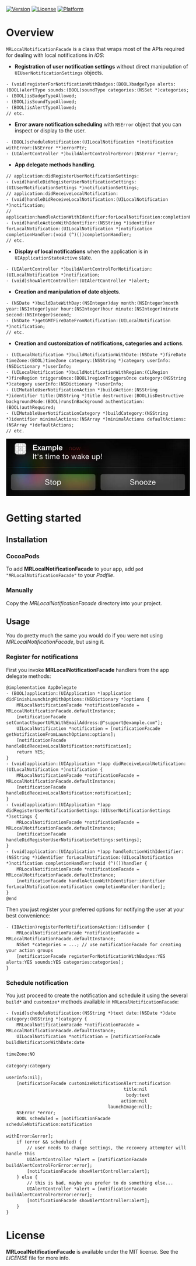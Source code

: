 [![Version](https://img.shields.io/cocoapods/v/MRLocalNotificationFacade.svg?style=flat)](http://cocoapods.org/pods/MRLocalNotificationFacade)
[![License](https://img.shields.io/cocoapods/l/MRLocalNotificationFacade.svg?style=flat)](http://cocoapods.org/pods/MRLocalNotificationFacade)
[![Platform](https://img.shields.io/cocoapods/p/MRLocalNotificationFacade.svg?style=flat)](http://cocoapods.org/pods/MRLocalNotificationFacade)

Overview
========

`MRLocalNotificationFacade` is a class that wraps most of the APIs required for dealing with local notifications in *iOS*:

- **Registration of user notification settings** without direct manipulation of `UIUserNotificationSettings` objects.

```objc
- (void)registerForNotificationWithBadges:(BOOL)badgeType alerts:(BOOL)alertType sounds:(BOOL)soundType categories:(NSSet *)categories;
- (BOOL)isBadgeTypeAllowed;
- (BOOL)isSoundTypeAllowed;
- (BOOL)isAlertTypeAllowed;
// etc.
```

- **Error aware notification scheduling** with `NSError` object that you can inspect or display to the user.

```objc
- (BOOL)scheduleNotification:(UILocalNotification *)notification withError:(NSError **)errorPtr;
- (UIAlertController *)buildAlertControlForError:(NSError *)error;

```

- **App delegate methods handling**.

```objc
// application:didRegisterUserNotificationSettings:
- (void)handleDidRegisterUserNotificationSettings:(UIUserNotificationSettings *)notificationSettings;
// application:didReceiveLocalNotification:
- (void)handleDidReceiveLocalNotification:(UILocalNotification *)notification;
// application:handleActionWithIdentifier:forLocalNotification:completionHandler: 
- (void)handleActionWithIdentifier:(NSString *)identifier forLocalNotification:(UILocalNotification *)notification completionHandler:(void (^)())completionHandler;
// etc.
```

- **Display of local notifications** when the application is in `UIApplicationStateActive` state.

```objc
- (UIAlertController *)buildAlertControlForNotification:(UILocalNotification *)notification;
- (void)showAlertController:(UIAlertController *)alert;
```

- **Creation and manipulation of date objects**.

```objc
- (NSDate *)buildDateWithDay:(NSInteger)day month:(NSInteger)month year:(NSInteger)year hour:(NSInteger)hour minute:(NSInteger)minute second:(NSInteger)second;
- (NSDate *)getGMTFireDateFromNotification:(UILocalNotification *)notification;
// etc.
```

- **Creation and customization of notifications, categories and actions**.

```objc
- (UILocalNotification *)buildNotificationWithDate:(NSDate *)fireDate timeZone:(BOOL)timeZone category:(NSString *)category userInfo:(NSDictionary *)userInfo;
- (UILocalNotification *)buildNotificationWithRegion:(CLRegion *)fireRegion triggersOnce:(BOOL)regionTriggersOnce category:(NSString *)category userInfo:(NSDictionary *)userInfo;
- (UIMutableUserNotificationAction *)buildAction:(NSString *)identifier title:(NSString *)title destructive:(BOOL)isDestructive backgroundMode:(BOOL)runsInBackground authentication:(BOOL)authRequired;
- (UIMutableUserNotificationCategory *)buildCategory:(NSString *)identifier minimalActions:(NSArray *)minimalActions defaultActions:(NSArray *)defaultActions;
// etc.
```

![Notification example](notification.jpg?raw=true "Notification example")

Getting started
===============

Installation
------------

### CocoaPods

To add **MRLocalNotificationFacade** to your app, add `pod "MRLocalNotificationFacade"` to your *Podfile*.

### Manually

Copy the *MRLocalNotificationFacade* directory into your project.

Usage
-----

You do pretty much the same you would do if you were not using *MRLocalNotificationFacade*, but using it.

### Register for notifications

First you invoke **MRLocalNotificationFacade** handlers from the app delegate methods:

```objc
@implementation AppDelegate
- (BOOL)application:(UIApplication *)application didFinishLaunchingWithOptions:(NSDictionary *)options {
    MRLocalNotificationFacade *notificationFacade = MRLocalNotificationFacade.defaultInstance;
    [notificationFacade setContactSuportURLWithEmailAddress:@"support@example.com"];
    UILocalNotification *notification = [notificationFacade getNotificationFromLaunchOptions:options];
    [notificationFacade handleDidReceiveLocalNotification:notification];
    return YES;
}
- (void)application:(UIApplication *)app didReceiveLocalNotification:(UILocalNotification *)notification {
    MRLocalNotificationFacade *notificationFacade = MRLocalNotificationFacade.defaultInstance;
    [notificationFacade handleDidReceiveLocalNotification:notification];
}
- (void)application:(UIApplication *)app didRegisterUserNotificationSettings:(UIUserNotificationSettings *)settings {
    MRLocalNotificationFacade *notificationFacade = MRLocalNotificationFacade.defaultInstance;
    [notificationFacade handleDidRegisterUserNotificationSettings:settings];
}
- (void)application:(UIApplication *)app handleActionWithIdentifier:(NSString *)identifier forLocalNotification:(UILocalNotification *)notification completionHandler:(void (^)())handler {
    MRLocalNotificationFacade *notificationFacade = MRLocalNotificationFacade.defaultInstance;
    [notificationFacade handleActionWithIdentifier:identifier forLocalNotification:notification completionHandler:handler];
}
@end
```

Then you just register your preferred options for notifying the user at your best convenience:

```objc
- (IBAction)registerForNotificationsAction:(id)sender {
    MRLocalNotificationFacade *notificationFacade = MRLocalNotificationFacade.defaultInstance;
    NSSet *categories = ...; // use notificationFacade for creating your action groups
    [notificationFacade registerForNotificationWithBadges:YES alerts:YES sounds:YES categories:categories];
}
```

### Schedule notification

You just proceed to create the notification and schedule it using the several `build*` and `customize*` methods available in `MRLocalNotificationFacade`:

```objc
- (void)scheduleNotification:(NSString *)text date:(NSDate *)date category:(NSString *)category {
    MRLocalNotificationFacade *notificationFacade = MRLocalNotificationFacade.defaultInstance;
    UILocalNotification *notification = [notificationFacade buildNotificationWithDate:date
                                                                             timeZone:NO
                                                                             category:category
                                                                             userInfo:nil];
    [notificationFacade customizeNotificationAlert:notification
                                             title:nil
                                              body:text
                                            action:nil
                                       launchImage:nil];
    NSError *error;
    BOOL scheduled = [notificationFacade scheduleNotification:notification
                                                      withError:&error];
    if (error && scheduled) {
        // user needs to change settings, the recovery attempter will handle this
        UIAlertController *alert = [notificationFacade buildAlertControlForError:error];
        [notificationFacade showAlertController:alert];
    } else {
        // this is bad, maybe you prefer to do something else...
        UIAlertController *alert = [notificationFacade buildAlertControlForError:error];
        [notificationFacade showAlertController:alert];
    }
}
```

License
=======

**MRLocalNotificationFacade** is available under the MIT license. See the *LICENSE* file for more info.
